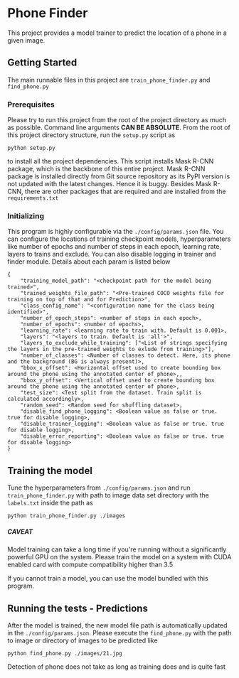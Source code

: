 # Phone Finder

This project provides a model trainer to predict the location of a phone in a given image. 

## Getting Started

The main runnable files in this project are `train_phone_finder.py` and `find_phone.py`

### Prerequisites

Please try to run this project from the root of the project directory as much as possible.
Command line arguments **CAN BE ABSOLUTE**.
From the root of this project directory structure, run the `setup.py` script as 
```
python setup.py
```
to install all the project dependencies. This script installs Mask R-CNN package, 
which is the backbone of this entire project. Mask R-CNN package is installed directly from Git source
repository as its PyPI version is not updated with the latest changes. Hence it is buggy. 
Besides Mask R-CNN, there are other packages that are required and are installed from the `requirements.txt`

### Initializing

This program is highly configurable via the `./config/params.json` file. You can configure the locations of
training checkpoint models, hyperparameters like number of epochs and number of steps 
in each epoch, learning rate, layers to trains and exclude. You can also disable logging in trainer
and finder module. Details about each param is listed below


```
{
    "training_model_path": "<checkpoint path for the model being trained>",
    "trained_weights_file_path": "<Pre-trained COCO weights file for training on top of that and for Prediction>",
    "class_config_name": "<configuration name for the class being identified>",
    "number_of_epoch_steps": <number of steps in each epoch>,
    "number_of_epochs": <number of epochs>,
    "learning_rate": <learning rate to train with. Default is 0.001>,
    "layers": "<layers to train. Default is 'all'>",
    "layers_to_exclude_while_training": ["<List of strings specifying the layers in the pre-trained weights to exlude from training>"],
    "number_of_classes": <Number of classes to detect. Here, its phone and the background (BG is always present)>,
    "bbox_x_offset": <Horizontal offset used to create bounding box around the phone using the annotated center of phone>,,
    "bbox_y_offset": <Vertical offset used to create bounding box around the phone using the annotated center of phone>,
    "test_size": <Test split from the dataset. Train split is calculated accordingly>,
    "random_seed": <Random seed for shuffling dataset>,
    "disable_find_phone_logging": <Boolean value as false or true. true for disable logging>,
    "disable_trainer_logging": <Boolean value as false or true. true for disable logging>,
    "disable_error_reporting": <Boolean value as false or true. true for disable logging>
}
```

## Training the model

Tune the hyperparameters from `./config/params.json` and run `train_phone_finder.py` with path to 
image data set directory with the `labels.txt` inside the path as

```
python train_phone_finder.py ./images
```

##### **CAVEAT**
Model training can take a long time if you're running without a significantly powerful GPU on the system.
Please train the model on a system with CUDA enabled card with compute compatibility higher than 3.5

If you cannot train a model, you can use the model bundled with this program.

## Running the tests - Predictions

After the model is trained, the new model file path is automatically updated in the `./config/params.json`.
Please execute the `find_phone.py` with the path to image or directory of images to be predicted like 
```
python find_phone.py ./images/21.jpg
``` 
Detection of phone does not take as long as training does and is quite fast


